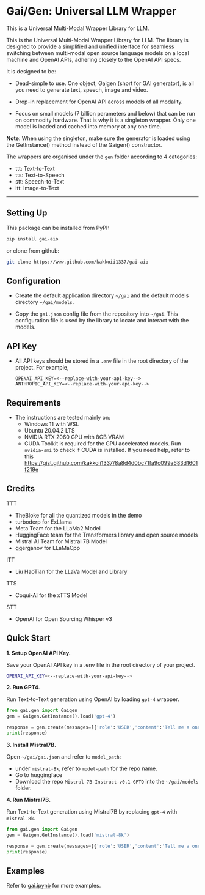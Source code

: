 # Gai/Gen: Universal LLM Wrapper

This is a Universal Multi-Modal Wrapper Library for LLM.

This is the Universal Multi-Modal Wrapper Library for LLM. The library is designed to provide a simplified and unified interface for seamless switching between multi-modal open source language models on a local machine and OpenAI APIs, adhering closely to the OpenAI API specs.

It is designed to be:

-   Dead-simple to use. One object, Gaigen (short for GAI generator), is all you need to generate text, speech, image and video.

-   Drop-in replacement for OpenAI API across models of all modality.

-   Focus on small models (7 billion parameters and below) that can be run on commodity hardware. That is why it is a singleton wrapper. Only one model is loaded and cached into memory at any one time.

**Note**: When using the singleton, make sure the generator is loaded using the GetInstance() method instead of the Gaigen() constructor.

The wrappers are organised under the `gen` folder according to 4 categories:

-   ttt: Text-to-Text
-   tts: Text-to-Speech
-   stt: Speech-to-Text
-   itt: Image-to-Text

---

## Setting Up

This package can be installed from PyPI:

```bash
pip install gai-aio
```

or clone from github:

```bash
git clone https://www.github.com/kakkoii1337/gai-aio
```

## Configuration

-   Create the default application directory `~/gai` and the default models directory `~/gai/models`.

-   Copy the `gai.json` config file from the repository into `~/gai`. This configuration file is used by the library to locate and interact with the models.

## API Key

-   All API keys should be stored in a `.env` file in the root directory of the project. For example,

    ```.env
    OPENAI_API_KEY=<--replace-with-your-api-key-->
    ANTHROPIC_API_KEY=<--replace-with-your-api-key-->
    ```

## Requirements

-   The instructions are tested mainly on:
    -   Windows 11 with WSL
    -   Ubuntu 20.04.2 LTS
    -   NVIDIA RTX 2060 GPU with 8GB VRAM
    -   CUDA Toolkit is required for the GPU accelerated models. Run `nvidia-smi` to check if CUDA is installed.
        If you need help, refer to this https://gist.github.com/kakkoii1337/8a8d4d0bc71fa9c099a683d1601f219e

## Credits

TTT

-   TheBloke for all the quantized models in the demo
-   turboderp for ExLlama
-   Meta Team for the LLaMa2 Model
-   HuggingFace team for the Transformers library and open source models
-   Mistral AI Team for Mistral 7B Model
-   ggerganov for LLaMaCpp

ITT

-   Liu HaoTian for the LLaVa Model and Library

TTS

-   Coqui-AI for the xTTS Model

STT

-   OpenAI for Open Sourcing Whisper v3

## Quick Start

**1. Setup OpenAI API Key.**

Save your OpenAI API key in a .env file in the root directory of your project.

```bash
OPENAI_API_KEY=<--replace-with-your-api-key-->
```

**2. Run GPT4.**

Run Text-to-Text generation using OpenAI by loading `gpt-4` wrapper.

```python
from gai.gen import Gaigen
gen = Gaigen.GetInstance().load('gpt-4')

response = gen.create(messages=[{'role':'USER','content':'Tell me a one paragraph short story.'},{'role':'ASSISTANT','content':''}])
print(response)
```

**3. Install Mistral7B.**

Open `~/gai/gai.json` and refer to `model_path`:

-   under `mistral-8k`, refer to `model-path` for the repo name.
-   Go to huggingface
-   Download the repo `Mistral-7B-Instruct-v0.1-GPTQ` into the `~/gai/models` folder.

**4. Run Mistral7B.**

Run Text-to-Text generation using Mistral7B by replacing `gpt-4` with `mistral-8k`.

```python
from gai.gen import Gaigen
gen = Gaigen.GetInstance().load('mistral-8k')

response = gen.create(messages=[{'role':'USER','content':'Tell me a one paragraph short story.'},{'role':'ASSISTANT','content':''}])
print(response)
```

## Examples

Refer to [gai.ipynb](/gai.ipynb) for more examples.
